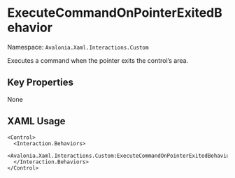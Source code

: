 # ExecuteCommandOnPointerExitedBehavior

Namespace: `Avalonia.Xaml.Interactions.Custom`

Executes a command when the pointer exits the control’s area.



## Key Properties
None

## XAML Usage
```xaml
<Control>
  <Interaction.Behaviors>
    <Avalonia.Xaml.Interactions.Custom:ExecuteCommandOnPointerExitedBehavior/>
  </Interaction.Behaviors>
</Control>
```
